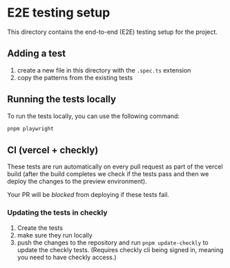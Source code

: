 # E2E testing setup

This directory contains the end-to-end (E2E) testing setup for the project.

## Adding a test

1. create a new file in this directory with the `.spec.ts` extension
2. copy the patterns from the existing tests

## Running the tests locally

To run the tests locally, you can use the following command:

```bash
pnpm playwright
```

## CI (vercel + checkly)

These tests are run automatically on every pull request as part of the vercel build (after the build completes we check if the tests pass and then we deploy the changes to the preview environment).

Your PR will be _blocked_ from deploying if these tests fail.

### Updating the tests in checkly

1. Create the tests
2. make sure they run locally
3. push the changes to the repository and run `pnpm update-checkly` to update the checkly tests. (Requires checkly cli being signed in, meaning you need to have checkly access.)
